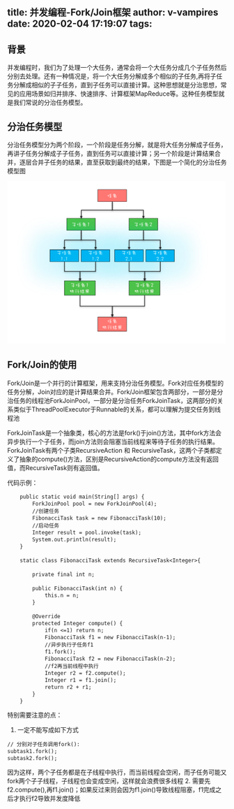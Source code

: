 title: 并发编程-Fork/Join框架
author: v-vampires
date: 2020-02-04 17:19:07
tags:
---
## 背景
并发编程时，我们为了处理一个大任务，通常会将一个大任务分成几个子任务然后分别去处理。还有一种情况是，将一个大任务分解成多个相似的子任务,再将子任务分解成相似的子子任务，直到子任务可以直接计算。这种思想就是分治思想，常见的应用场景如归并排序、快速排序、计算框架MapReduce等。这种任务模型就是我们常说的分治任务模型。
## 分治任务模型
分治任务模型分为两个阶段，一个阶段是任务分解，就是将大任务分解成子任务，再讲子任务分解成子子任务，直到任务可以直接计算；另一个阶段是计算结果合并，逐层合并子任务的结果，直至获取到最终的结果，下图是一个简化的分治任务模型图

![upload successful](/images/pasted-11.png)
## Fork/Join的使用
Fork/Join是一个并行的计算框架，用来支持分治任务模型。Fork对应任务模型的任务分解，Join对应的是计算结果合并。Fork/Join框架包含两部分，一部分是分治任务的线程池ForkJoinPool，一部分是分治任务ForkJoinTask，这两部分的关系类似于ThreadPoolExecutor于Runnable的关系，都可以理解为提交任务到线程池  

ForkJoinTask是一个抽象类，核心的方法是fork()于join()方法，其中fork方法会异步执行一个子任务，而join方法则会阻塞当前线程来等待子任务的执行结果。ForkJoinTask有两个子类RecursiveAction 和 RecursiveTask，这两个子类都定义了抽象的compute()方法，区别是RecursiveAction的compute方法没有返回值，而RecursiveTask则有返回值。

代码示例：
```
    public static void main(String[] args) {
        ForkJoinPool pool = new ForkJoinPool(4);
        //创建任务
        FibonacciTask task = new FibonacciTask(10);
        //启动任务
        Integer result = pool.invoke(task);
        System.out.println(result);
    }

    static class FibonacciTask extends RecursiveTask<Integer>{

        private final int n;

        public FibonacciTask(int n) {
            this.n = n;
        }

        @Override
        protected Integer compute() {
            if(n <=1) return n;
            FibonacciTask f1 = new FibonacciTask(n-1);
            //异步执行子任务f1
            f1.fork();
            FibonacciTask f2 = new FibonacciTask(n-2);
            //f2再当前线程中执行
            Integer r2 = f2.compute();
            Integer r1 = f1.join();
            return r2 + r1;
        }
    }
```
特别需要注意的点：  
1. 一定不能写成如下方式
```
// 分别对子任务调用fork():
subtask1.fork();
subtask2.fork();
```
因为这样，两个子任务都是在子线程中执行，而当前线程会空闲，而子任务可能又fork两个子子线程，子线程也会变成空闲，这样就会浪费很多线程
2. 需要先f2.compute(),再f1.join()；如果反过来则会因为f1.join()导致线程阻塞，f1完成之后才执行f2导致并发度降低